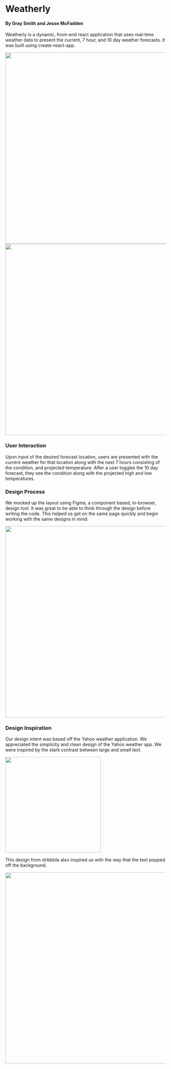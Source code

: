 # Weatherly


#### By Gray Smith and Jesse McFadden

Weatherly is a dynamic, front-end react application that uses real-time weather data to present the current, 7 hour, and 10 day weather forecasts. It was built using create-react-app.

<img src="https://i.imgur.com/0IJDydV.png" width='600px'>

<img src="https://i.imgur.com/tTR2nkE.jpg" width='600px'>

### User Interaction 

Upon input of the desired forecast location, users are presented with the current weather for that location along with the next 7 hours consisting of the condition, and projected temperature. After a user toggles the 10 day forecast, they see the condition along with the projected high and low temperatures.

### Design Process

We mocked up the layout using Figma, a component based, in-browser, design tool. It was great to be able to think through the design before writing the code. This helped us get on the same page quickly and begin working with the same designs in mind.

<img src="https://i.imgur.com/oxKZDul.png" width='600px'>

### Design Inspiration

Our design intent was based off the Yahoo weather application. We appreciated the simplicity and clean design of the Yahoo weather app. We were inspired by the stark contrast between large and small text. 

<img src="https://i.imgur.com/VQnDtB3.png" width='300px'>

This design from dribbble also inspired us with the way that the text popped off the background. 



<img src="https://i.imgur.com/hiGq9ri.png" width='600px'>



